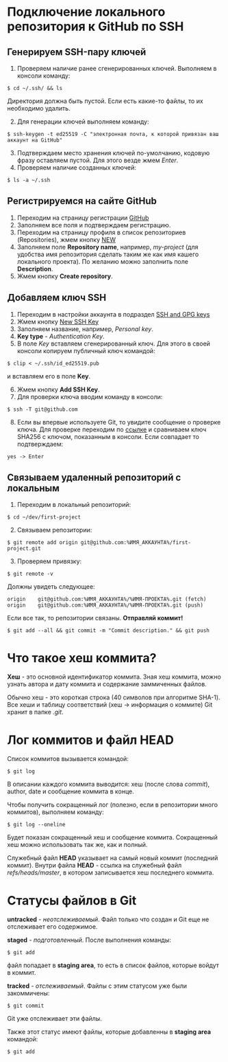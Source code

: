 # Подключение локального репозитория к GitHub по SSH

## Генерируем SSH-пару ключей

1. Проверяем наличие ранее сгенерированных ключей. Выполняем в консоли команду:
```
$ cd ~/.ssh/ && ls
```
Директория должна быть пустой. Если есть какие-то файлы, то их необходимо удалить.

2. Для генерации ключей выполняем команду:
```
$ ssh-keygen -t ed25519 -C "электронная почта, к которой привязан ваш аккаунт на GitHub"
``` 
3. Подтверждаем место хранения ключей по-умолчанию, кодовую фразу оставляем пустой. Для этого везде жмем *Enter*.
4. Проверяем наличие созданных ключей:
```
$ ls -a ~/.ssh
```

## Регистрируемся на сайте GitHub
1. Переходим на страницу регистрации [GitHub](https://github.com/signup)
2. Заполняем все поля и подтверждаем регистрацию.
3. Переходим на страницу профиля в список репозиториев (Repositories), жмем кнопку [NEW](https://github.com/new)
4. Заполняем поле **Repository name**, например, *my-project* (для удобства имя репозитория сделать таким же как имя кашего локального проекта). По желанию можно заполнить поле **Description**.
5. Жмем кнопку **Create repository**.

## Добавляем ключ SSH
1. Переходим в настройки аккаунта в подраздел [SSH and GPG keys](https://github.com/settings/keys)
2. Жмем кнопку [New SSH Key](https://github.com/settings/ssh/new)
3. Заполняем название, например, *Personal key*.
4. **Key type** - *Authentication Key*.
5. В поле *Key* вставляем сгенерированный ключ. Для этого в своей консоли копируем публичный ключ командой:
```
$ clip < ~/.ssh/id_ed25519.pub 
```
и вставляем его в поле **Key**.

6. Жмем кнопку **Add SSH Key**.
7. Для проверки ключа вводим команду в консоли:
```
$ ssh -T git@github.com
```
8. Если вы впервые используете Git, то увидите сообщение о проверке ключа. Для проверке переходим по [ссылке](https://docs.github.com/en/authentication/keeping-your-account-and-data-secure/githubs-ssh-key-fingerprints) и сравниваем ключ SHA256 с ключом, показанным в консоли. Если совпадает то подтверждаем:
```
yes -> Enter
```

## Связываем удаленный репозиторий с локальным
1. Переходим в локальный репозиторий:
```
$ cd ~/dev/first-project
```
2. Связываем репозитории:
```
$ git remote add origin git@github.com:%ИМЯ_АККАУНТА%/first-project.git 
```
3. Проверяем привязку:
```
$ git remote -v
```
Должны увидеть следующее:
```
origin    git@github.com:%ИМЯ_АККАУНТА%/%ИМЯ-ПРОЕКТА%.git (fetch)
origin    git@github.com:%ИМЯ_АККАУНТА%/%ИМЯ-ПРОЕКТА%.git (push)
```
Если все так, то репозитории связаны. **Отправляй коммит!**
```
$ git add --all && git commit -m "Commit description." && git push
```

# Что такое хеш коммита?
**Хеш** - это основной идентификатор коммита. Зная хеш коммита, можно узнать автора и дату коммита и содержание заммиченных файлов.

Обычно хеш - это короткая строка (40 символов при алгоритме SHA-1). Все хеши и таблицу соответствий (хеш -> информация о коммите) Git хранит в папке *.git*.

# Лог коммитов и файл HEAD
Список коммитов вызывается командой:
```
$ git log
```
В описании каждого коммита выводится: хеш (после слова *commit*), author, date и сообщение коммита в конце.

Чтобы получить сокращенный лог (полезно, если в репозитории много коммитов), выполняем команду:
```
$ git log --oneline
```
Будет показан сокращенный хеш и сообщение коммита. Сокращенный хеш можно использовать так же, как и полный.

Служебный файл **HEAD** указывает на самый новый коммит (последний коммит). Внутри файла **HEAD** - ссылка на служебный файл *refs/heads/master*, в котором записывается хеш последнего коммита.

# Статусы файлов в Git
**untracked** - *неотслеживаемый*. Файл только что создан и Git еще не отслеживает его содержимое.

**staged** - *подготовленный*. После выполнения команды:
```
$ git add
```
файл попадает в **staging area**, то есть в список файлов, которые войдут в коммит.

**tracked** - *отслеживаемый*. Файлы с этим статусом уже были закоммичены:
```
$ git commit
```
Git уже отслеживает эти файлы.

Также этот статус имеют файлы, которые добавленны в **staging area** командой:
```
$ git add
```
